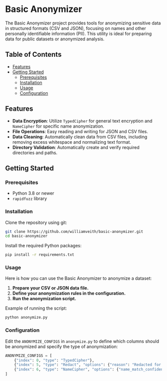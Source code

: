 # Basic Anonymizer

The Basic Anonymizer project provides tools for anonymizing sensitive data in structured formats (CSV and JSON), focusing on names and other personally identifiable information (PII). This utility is ideal for preparing data for public datasets or anonymized analysis.

## Table of Contents

- [Features](#features)
- [Getting Started](#getting-started)
  - [Prerequisites](#prerequisites)
  - [Installation](#installation)
  - [Usage](#usage)
  - [Configuration](#configuration)

## Features

- **Data Encryption**: Utilize `TypedCipher` for general text encryption and `NameCipher` for specific name anonymization.
- **File Operations**: Easy reading and writing for JSON and CSV files.
- **Data Cleaning**: Automatically clean data from CSV files, including removing excess whitespace and normalizing text format.
- **Directory Validation**: Automatically create and verify required directories and paths.

## Getting Started

### Prerequisites

- Python 3.8 or newer
- `rapidfuzz` library

### Installation

Clone the repository using git:

```bash
git clone https://github.com/williamveith/basic-anonymizer.git
cd basic-anonymizer
```

Install the required Python packages:

```bash
pip install -r requirements.txt
```

### Usage

Here is how you can use the Basic Anonymizer to anonymize a dataset:

1. **Prepare your CSV or JSON data file.**
2. **Define your anonymization rules in the configuration.**
3. **Run the anonymization script.**

Example of running the script:

```python
python anonymize.py
```

### Configuration

Edit the `ANONYMIZE_CONFIGS` in `anonymize.py` to define which columns should be anonymized and specify the type of anonymization:

```python
ANONYMIZE_CONFIGS = [
    {"index": 0, "type": "TypedCipher"},
    {"index": 5, "type": "Redact", "options": {"reason": "Redacted for privacy"}},
    {"index": 6, "type": "NameCipher", "options": {"name_match_confidence": 85.0}},
]
```
